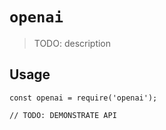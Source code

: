 # `openai`

> TODO: description

## Usage

```
const openai = require('openai');

// TODO: DEMONSTRATE API
```
